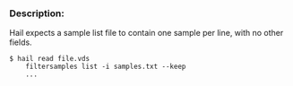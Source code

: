 <div class="cmdhead"></div>

<div class="description"></div>

<div class="synopsis"></div>

<div class="options"></div>

<div class="cmdsubsection">

### Description:

Hail expects a sample list file to contain one sample per line, with no other fields.

```
$ hail read file.vds
    filtersamples list -i samples.txt --keep
    ...
```

</div>
